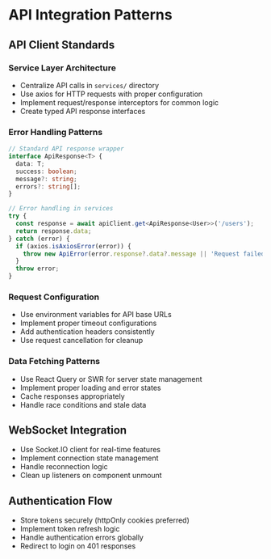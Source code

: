 # API Integration Patterns

## API Client Standards

### Service Layer Architecture

- Centralize API calls in `services/` directory
- Use axios for HTTP requests with proper configuration
- Implement request/response interceptors for common logic
- Create typed API response interfaces

### Error Handling Patterns

```typescript
// Standard API response wrapper
interface ApiResponse<T> {
  data: T;
  success: boolean;
  message?: string;
  errors?: string[];
}

// Error handling in services
try {
  const response = await apiClient.get<ApiResponse<User>>('/users');
  return response.data;
} catch (error) {
  if (axios.isAxiosError(error)) {
    throw new ApiError(error.response?.data?.message || 'Request failed');
  }
  throw error;
}
```

### Request Configuration

- Use environment variables for API base URLs
- Implement proper timeout configurations
- Add authentication headers consistently
- Use request cancellation for cleanup

### Data Fetching Patterns

- Use React Query or SWR for server state management
- Implement proper loading and error states
- Cache responses appropriately
- Handle race conditions and stale data

## WebSocket Integration

- Use Socket.IO client for real-time features
- Implement connection state management
- Handle reconnection logic
- Clean up listeners on component unmount

## Authentication Flow

- Store tokens securely (httpOnly cookies preferred)
- Implement token refresh logic
- Handle authentication errors globally
- Redirect to login on 401 responses
